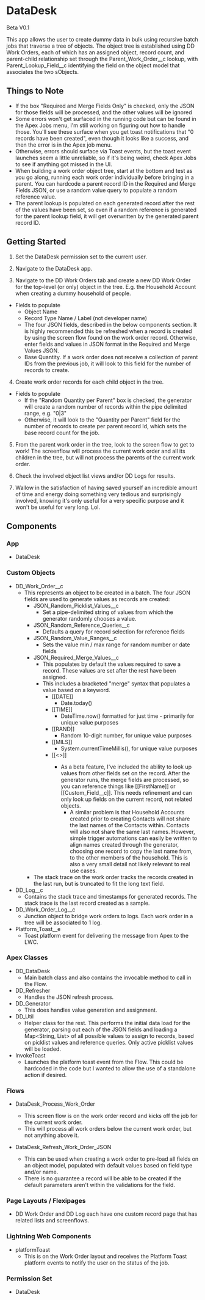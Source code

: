 # DataDesk
Beta V0.1

This app allows the user to create dummy data in bulk using recursive batch jobs that traverse a tree of objects. The object tree is established using DD Work Orders, each of which has an assigned object, record count, and parent-child relationship set through the Parent_Work_Order__c lookup, with Parent_Lookup_Field__c identifying the field on the object model that associates the two sObjects.

## Things to Note
- If the box "Required and Merge Fields Only" is checked, only the JSON for those fields will be processed, and the other values will be ignored
- Some errors won't get surfaced in the running code but can be found in the Apex Jobs menu, I'm still working on figuring out how to handle those. You'll see these surface when you get toast notifications that "0 records have been created", even though it looks like a success, and then the error is in the Apex job menu.
- Otherwise, errors should surface via Toast events, but the toast event launches seem a little unreliable, so if it's being weird, check Apex Jobs to see if anything got missed in the UI.
- When building a work order object tree, start at the bottom and test as you go along, running each work order individually before bringing in a parent. You can hardcode a parent record ID in the Required and Merge Fields JSON, or use a random value query to populate a random reference value.
- The parent lookup is populated on each generated record after the rest of the values have been set, so even if a random reference is generated for the parent lookup field, it will get overwritten by the generated parent record ID.

## Getting Started

1) Set the DataDesk permission set to the current user.

2) Navigate to the DataDesk app.

3) Navigate to the DD Work Orders tab and create a new DD Work Order for the top-level (or only) object in the tree. E.g. the Household Account when creating a dummy household of people.
  - Fields to populate
    - Object Name
    - Record Type Name / Label (not developer name)
    - The four JSON fields, described in the below components section. It is highly recommended this be refreshed when a record is created by using the screen flow found on the work order record. Otherwise, enter fields and values in JSON format in the Required and Merge Values JSON.
    - Base Quantity. If a work order does not receive a collection of parent IDs from the previous job, it will look to this field for the number of records to create.
    
4) Create work order records for each child object in the tree.
  - Fields to populate
    - If the "Random Quantity per Parent" box is checked, the generator will create a random number of records within the pipe delimited range, e.g. "0|3"
    - Otherwise, it will look to the "Quantity per Parent" field for the number of records to create per parent record Id, which sets the base record count for the job.

5) From the parent work order in the tree, look to the screen flow to get to work! The screenflow will process the current work order and all its children in the tree, but will not process the parents of the current work order.

6) Check the involved object list views and/or DD Logs for results.

7) Wallow in the satisfaction of having saved yourself an incredible amount of time and energy doing something very tedious and surprisingly involved, knowing it's only useful for a very specific purpose and it won't be useful for very long. Lol.

## Components
### App
- DataDesk

### Custom Objects
- DD_Work_Order__c
  - This represents an object to be created in a batch. The four JSON fields are used to generate values as records are created:
    - JSON_Random_Picklist_Values__c
      - Set a pipe-delimited string of values from which the generator randomly chooses a value.
    - JSON_Random_Reference_Queries__c
      - Defaults a query for record selection for reference fields
    - JSON_Random_Value_Ranges__c
      - Sets the value min / max range for random number or date fields
    - JSON_Required_Merge_Values__c
      - This populates by default the values required to save a record. These values are set after the rest have been assigned.
      - This includes a bracketed "merge" syntax that populates a value based on a keyword.
        - [[DATE]]
          - Date.today()
        - [[TIME]]
          - DateTime.now() formatted for just time - primarily for unique value purposes
        - [[RAND]]
          - Random 10-digit number, for unique value purposes
        - [[MILS]]
          - System.currentTimeMillis(), for unique value purposes
        - [[<<fieldname>>]]
          - As a beta feature, I've included the ability to look up values from other fields set on the record. After the generator runs, the merge fields are processed, so you can reference things like [[FirstName]] or [[Custom_Field__c]]. This needs refinement and can only look up fields on the current record, not related objects.
            - A similar problem is that Household Accounts created prior to creating Contacts will not share the last names of the Contacts within. Contacts will also not share the same last names. However, simple trigger automations can easily be written to align names created through the generator, choosing one record to copy the last name from, to the other members of the household. This is also a very small detail not likely relevant to real use cases.
    - The stack trace on the work order tracks the records created in the last run, but is truncated to fit the long text field.
- DD_Log__c
  - Contains the stack trace and timestamps for generated records. The stack trace is the last record created as a sample.
- DD_Work_Order_Log__c
  - Junction object to bridge work orders to logs. Each work order in a tree will be associated to 1 log.
- Platform_Toast__e
  - Toast platform event for delivering the message from Apex to the LWC.
  
### Apex Classes
- DD_DataDesk
  - Main batch class and also contains the invocable method to call in the Flow.
- DD_Refresher
  - Handles the JSON refresh process.
- DD_Generator
  - This does handles value generation and assignment. 
- DD_Util
  - Helper class for the rest. This performs the initial data load for the generator, parsing out each of the JSON fields and loading a Map<String, List<String>> of all possible values to assign to records, based on  picklist values and reference queries. Only active picklist values will be loaded.
- InvokeToast
  - Launches the platform toast event from the Flow. This could be hardcoded in the code but I wanted to allow the use of a standalone action if desired.
 
### Flows
- DataDesk_Process_Work_Order
  - This screen flow is on the work order record and kicks off the job for the current work order.
  - This will process all work orders below the current work order, but not anything above it.
      
- DataDesk_Refresh_Work_Order_JSON
  - This can be used when creating a work order to pre-load all fields on an object model, populated with default values based on field type and/or name.
  - There is no guarantee a record will be able to be created if the default parameters aren't within the validations for the field.

### Page Layouts / Flexipages
- DD Work Order and DD Log each have one custom record page that has related lists and screenflows.

### Lightning Web Components
- platformToast
  - This is on the Work Order layout and receives the Platform Toast platform events to notify the user on the status of the job. 

### Permission Set
- DataDesk
